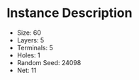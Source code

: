 # Instance Description

* Size: 60
* Layers: 5
* Terminals: 5
* Holes: 1
* Random Seed: 24098
* Net: 11
